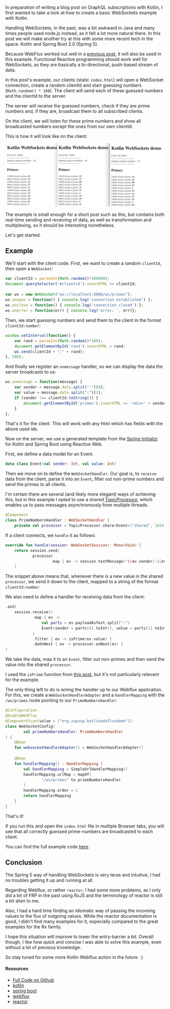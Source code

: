 In preparation of writing a blog post on GraphQL subscriptions with Kotlin, I first wanted to take a look at how to create a basic WebSockets example with Kotlin.

Handling WebSockets, in the past, was a bit awkward in Java and many times people used node.js instead, as it felt a lot more natural there. In this post we will make another try at this with some more recent tech in the space: Kotlin and Spring Boot 2.0 (Spring 5).

Because WebFlux worked out well in a [previous post](https://zupzup.org/kotlin-webflux-example/), it will also be used in this example. Functional Reactive programming should work well for WebSockets, as they are basically a bi-directional, push-based stream of data.

In this post's example, our clients (static `index.html`) will open a WebSocket connection, create a random clientId and start guessing numbers (`Math.random() * 100`). The client will send each of these guessed numbers and the clientId to the server.

The server will receive the guessed numbers, check if they are prime numbers and, if they are, broadcast them to all subscribed clients.

On the client, we will listen for these prime numbers and show all broadcasted numbers except the ones from our own clientId.

This is how it will look like on the client:

<center>
    <a href="images/client_websockets.png" target="_blank"><img src="images/client_websockets_thmb.png" /></a>
</center>

The example is small enough for a short post such as this, but contains both real-time sending and receiving of data, as well as transformation and multiplexing, so it should be interesting nonetheless.

Let's get started.

## Example

We'll start with the client code. First, we want to create a random `clientId`, then open a `WebSocket`:

```javascript
var clientId = parseInt(Math.random()*100000);
document.querySelector('#clientid').innerHTML += clientId;

var ws = new WebSocket("ws://localhost:8080/ws/primes");
ws.onopen = function() { console.log('connection established') };
ws.onclose = function() { console.log('connection closed') };
ws.onerror = function(err) { console.log('error: ', err)};
```

Then, we start guessing numbers and send them to the client in the format `clientId:number`:

```javascript
window.setInterval(function() {
    var rand = parseInt(Math.random()*100);
    document.getElementById('rand').innerHTML = rand;
    ws.send(clientId + ":" + rand);
}, 500);
```

And finally we register an `onmessage` handler, so we can display the data the server broadcasts to us:

```javascript
ws.onmessage = function(message) {
    var sender = message.data.split(":")[0];
    var value = message.data.split(":")[1];
    if (sender !== clientId.toString()) {
        document.getElementById('primes').innerHTML += '<div>' + sender + " found a prime: <b>" + value + '</b></div>';
    }
};
```

That's it for the client. This will work with any html which has fields with the above used ids. 

Now on the server, we use a generated template from the [Spring Initializr](https://start.spring.io/) for Kotlin and Spring Boot using Reactive Web.

First, we define a data model for an Event.

```kotlin
data class Event(val sender: Int, val value: Int)
```

Then we move on to define the `WebSocketHandler`. Our goal is, to `receive` data from the client, parse it into an `Event`, filter out non-prime numbers and send the primes to all clients.

I'm certain there are several (and likely more elegant) ways of achieving this, but in this example I opted to use a shared [TopicProcessor](https://projectreactor.io/docs/core/snapshot/api/reactor/core/publisher/TopicProcessor.html), which enables us to pass messages asynchronously from multiple threads. 

```kotlin
@Component
class PrimeNumbersHandler : WebSocketHandler {
    private val processor = TopicProcessor.share<Event>("shared", 1024)
```

If a client connects, we `handle` it as follows:

```kotlin
override fun handle(session: WebSocketSession): Mono<Void> {
    return session.send(
            processor
                    .map { ev -> session.textMessage("${ev.sender}:${ev.value}") }
    )
```

The snippet above means that, whenever there is a new value in the shared `processor`, we send it down to the client, mapped to a string of the format `clientId:number`.

We also need to define a handler for receiving data from the client:

```kotlin
.and(
    session.receive()
            .map { ev ->
                val parts = ev.payloadAsText.split(":")
                Event(sender = parts[0].toInt(), value = parts[1].toInt())
            }
            .filter { ev -> isPrime(ev.value) }
            .doOnNext { ev -> processor.onNext(ev) }
)
```

We take the data, map it to an `Event`, filter out non-primes and then send the value into the shared `processor`. 

I used the `isPrime` function from [this post](https://stackoverflow.com/questions/20798391/java-isprime-function/20798440#20798440), but it's not particularly relevant for the example.

The only thing left to do is wiring the handler up to our Webflux application. For this, we create a `WebSocketHandlerAdapter` and a `handlerMapping` with the `/ws/primes` route pointing to our `PrimeNumbersHandler`:

```kotlin
@Configuration
@EnableWebFlux
@ComponentScan(value = ["org.zupzup.kotlinwebfluxdemo"])
class WebSocketConfig(
        val primeNumbersHandler: PrimeNumbersHandler
) {
    @Bean
    fun websocketHandlerAdapter() = WebSocketHandlerAdapter()

    @Bean
    fun handlerMapping() : HandlerMapping {
        val handlerMapping = SimpleUrlHandlerMapping()
        handlerMapping.urlMap = mapOf(
                "/ws/primes" to primeNumbersHandler
        )
        handlerMapping.order = 1
        return handlerMapping
    }
}
```

That's it!

If you run this and open the `index.html` file in multiple Browser tabs, you will see that all correctly guessed prime-numbers are broadcasted to each client.

You can find the full example code [here](https://github.com/zupzup/kotlin-example-websockets).

## Conclusion

The Spring 5 way of handling WebSockets is very terse and intuitive, I had no troubles getting it up and running at all.

Regarding Webflux, or rather `reactor`, I had some more problems, as I only did a bit of FRP in the past using RxJS and the terminology of reactor is still a bit alien to me.

Also, I had a hard time finding an idiomatic way of passing the incoming values to the flux of outgoing values. While the reactor documentation is good, I didn't find many examples for it, especially compared to the great examples for the Rx family.

I hope this situation will improve to lower the entry-barrier a bit. Overall though, I like how quick and concise I was able to solve this example, even without a lot of previous knowledge. 

So stay tuned for some more Kotlin Webflux action in the future. :)


#### Resources

* [Full Code on Github](https://github.com/zupzup/kotlin-example-websockets)
* [kotlin](http://kotlinlang.org/)
* [spring boot](https://projects.spring.io/spring-boot/)
* [webflux](https://docs.spring.io/spring-framework/docs/5.0.5.BUILD-SNAPSHOT/spring-framework-reference/web-reactive.html#spring-webflux)
* [reactor](https://projectreactor.io/)
